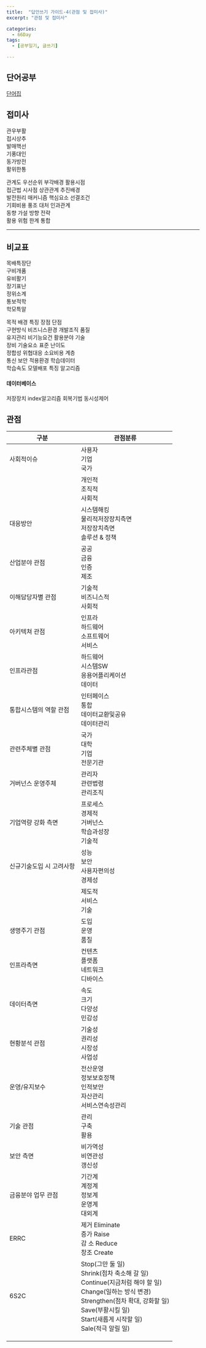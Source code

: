 ```yaml
---
title:  "답안쓰기 가이드-4(관점 및 접미사)"
excerpt: "관점 및 접미사"

categories:
  - 66Day
tags:
  - [공부일기, 글쓰기]

---
```


## 단어공부

[단어집](https://app.memrise.com/course/368149/hangugeo-topik-eohwi-gogeub-50-days-advanced-topik/)

## 접미사
관우부활  
접시상추  
발매핵선  
기풍대인  
동가방전  
활위한통  


관계도
우선순위
부각배경
활용시점<br>
접근법
시사점
상관관계
추진배경<br>
발전원리
매커니즘
핵심요소
선결조건<br>
기회비용
풍조
대처
인과관계<br>
동향
가설
방향
전략<br>
활용
위험
한계
통합


---

## 비교표
목배특장단  
구비개품  
유비활기  
장기표난  
정위소계  
통보적학  
학모특알  

목적
배경
특징
장점
단점<br>
구현방식
비즈니스환경
개발조직
품질<br>
유지관리
비기능요건
활용분야
기술<br>
장비
기술요소
표준
난이도<br>
정합성
위협대응
소요비용
계층<br>
통신
보안
적용환경
학습데이터<br>
학습속도
모델배포
특징
알고리즘  


#### 데이터베이스

저장장치 
index알고리즘
회복기법
동시성제어




## 관점

| 구분      | 관점분류                                                      |
| ---------- | ------------------------------------------------------------ |
| 사회적이슈 | 사용자<br>기업<br>국가                                       |
|  | 개인적<br>조직적<br/>사회적                                  |
| 대응방안   | 시스템해킹<br/>물리적저장장치측면<br/>저장장치측면<br/>솔루션 & 정책 |
| 산업분야 관점 | 공공<br/>금융<br/>인증<br/>제조                              |
| 이해담당자별 관점 | 기술적<br/>비즈니스적<br/>사회적 |
| 아키텍쳐 관점 | 인프라<br>하드웨어 <br>소프트웨어<br>서비스                  |
| 인프라관점| 하드웨어<br/>시스템SW<br/>응용어플리케이션<br/>데이터|
| 통합시스템의 역할 관점 | 인터페이스<br/>통합<br/>데이터교환및공유<br/>데이터관리      |
| 관련주체별 관점 | 국가<br/>대학<br/>기업<br/>전문기관 |
| 거버넌스 운영주체 | 관리자<br>관련법령 <br>관리조직 |
| 기업역량 강화 측면 | 프로세스<br/>경제적<br/>거버넌스<br/>학습과성장<br/>기술적 |
| 신규기술도입 시 고려사항 | 성능<br>보안<br>사용자편의성<br>경제성 |
|	| 제도적<br/>서비스<br/>기술 |
| 생명주기 관점 | 도입<br>운영<br>품질 |
| 인프라측면 | 컨텐츠<br/>플랫폼<br/>네트워크<br/>디바이스 |
| 데이터측면 | 속도<br/>크기<br/>다양성<br/>민감성 |
|	현황분석 관점| 기술성<br/>권리성<br/>시장성<br/>사업성 |
| 운영/유지보수 | 전산운영 <br/>정보보호정책 <br/>인적보안 <br/>자산관리 <br/>서비스연속성관리 |
| 기술 관점 | 관리 <br/>구축 <br/>활용 |
| 보안 측면 | 비가역성<br/>비연관성<br/>갱신성 |
| 금융분야 업무 관점 | 기간계<br>계정계<br>정보계<br>운영계<br>대외계<br> |
| ERRC | 제거 Eliminate<br/>증가 Raise<br/>감 소 Reduce<br/>창조 Create |
| 6S2C | Stop(그만 둘 일)<br/>Shrink(점차 축소해 갈 일)<br/>Continue(지금처럼 해야 할 일)<br/>Change(일하는 방식 변경)<br/>Strengthen(점차 확대, 강화할 일)<br/>Save(부활시킬 일)<br/>Start(새롭게 시작할 일)<br/>Sale(적극 알릴 일) |
|	|	|
|	|	|
|	|	|






